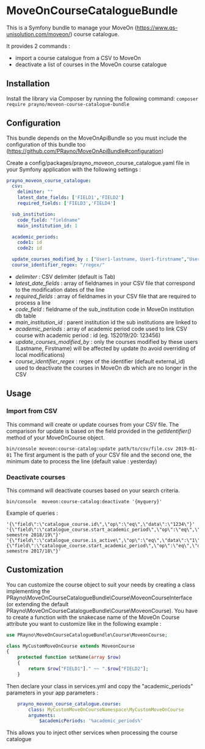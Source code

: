 # MoveOnCourseCatalogueBundle
This is a Symfony bundle to manage your MoveOn (https://www.qs-unisolution.com/moveon/) course catalogue.

It provides 2 commands :
- import a course catalogue from a CSV to MoveOn
- deactivate a list of courses in the MoveOn course catalogue

## Installation
Install the library via Composer by running the following command:
`composer require prayno/moveon-course-catalogue-bundle`

## Configuration
This bundle depends on the MoveOnApiBundle so you must include the configuration of this bundle too (https://github.com/PRayno/MoveOnApiBundle#configuration)

Create a config/packages/prayno_moveon_course_catalogue.yaml file in your Symfony application with the following settings :
```yaml
prayno_moveon_course_catalogue:
  csv:
    delimiter: ""
    latest_date_fields: ['FIELD1','FIELD2'] 
    required_fields: ['FIELD3','FIELD4']

  sub_institution:
    code_field: "fieldname"
    main_institution_id: 1

  academic_periods:
    code1: id
    code2: id

  update_courses_modified_by : ["User1-lastname, User1-firstname","User2-lastname, User2-firstname"]
  course_identifier_regex: "/regex/"
```

- *delimiter* : CSV delimiter (default is Tab)
- *latest_date_fields* : array of fieldnames in your CSV file that correspond to the modification dates of the line
- *required_fields* : array of fieldnames in your CSV file that are required to process a line
- *code_field* : fieldname of the sub_institution code in MoveOn institution db table
- *main_institution_id* : parent institution id the sub institutions are linked to
- *academic_periods* : array of academic period code used to link CSV course with academic period : id (eg. 1S2019/20: 123456)
- *update_courses_modified_by* : only the courses modified by these users (Lastname, Firstname) will be affected by update (to avoid overriding of local modifications)
- *course_identifier_regex* : regex of the identifier (default external_id) used to deactivate the courses in MoveOn db which are no longer in the CSV

## Usage

### Import from CSV
This command will create or update courses from your CSV file. The comparison for update is based on the field provided in the *getIdentifier()* method of your MoveOnCourse object.

`bin/console moveon:course-catalog:update path/to/csv/file.csv 2019-01-01`
The first argument is the path of your CSV file and the second one, the minimum date to process the line (default value : yesterday)

### Deactivate courses
This command will deactivate courses based on your search criteria.

`bin/console  moveon:course-catalog:deactivate '{myquery}'`

Example of queries :
```
'{\"field\":\"catalogue_course.id\",\"op\":\"eq\",\"data\":\"1234\"}'
'{\"field\":\"catalogue_course.start_academic_period\",\"op\":\"eq\",\"data\":\"1er semestre 2018/19\"}'
'{\"field\":\"catalogue_course.is_active\",\"op\":\"eq\",\"data\":\"1\"},{\"field\":\"catalogue_course.start_academic_period\",\"op\":\"eq\",\"data\":\"1er semestre 2017/18\"}'
```

## Customization

You can customize the course object to suit your needs by creating a class implementing the PRayno\MoveOnCourseCatalogueBundle\Course\MoveonCourseInterface (or extending the default PRayno\MoveOnCourseCatalogueBundle\Course\MoveonCourse).
You have to create a function with the snakecase name of the MoveOn Course attribute you want to customize like in the following example :
```php
use PRayno\MoveOnCourseCatalogueBundle\Course\MoveonCourse;

class MyCustomMoveOnCourse extends MoveonCourse
{
    protected function setName(array $row)
    {
        return $row["FIELD1"]." ~~ ".$row["FIELD2"];    
    }
```

Then declare your class in services.yml and copy the "academic_periods" parameters in your app parameters :
```yaml
    prayno_moveon_course_catalogue.course:
        class: MyCustomMoveOnCourseNamespace\MyCustomMoveOnCourse
        arguments:
            $academicPeriods: '%academic_periods%'
```
This allows you to inject other services when processing the course catalogue